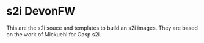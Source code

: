 # s2i DevonFW

This are the s2i souce and templates to build an s2i images. They are based on the work of Mickuehl for Oasp s2i.